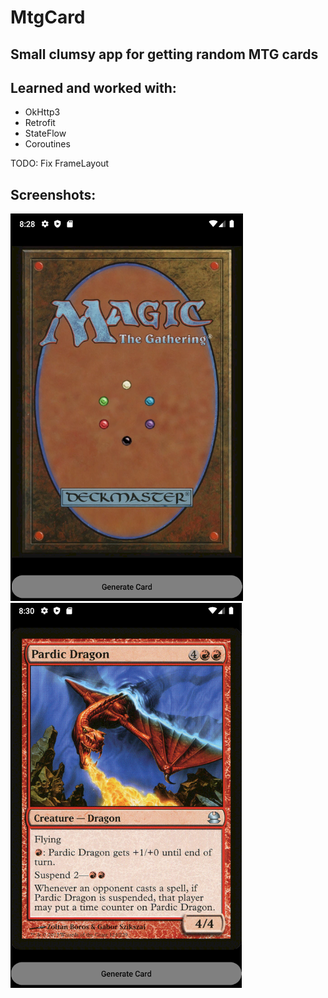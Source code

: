 MtgCard
====================
Small clumsy app for getting random MTG cards
----------------
Learned and worked with:
------------------
- OkHttp3
- Retrofit
- StateFlow
- Coroutines

TODO: Fix FrameLayout

Screenshots:
------------------------
![](img/im1.png)
![](img/im2.png)
